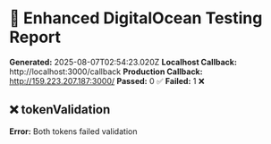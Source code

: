 # 🌊 Enhanced DigitalOcean Testing Report

**Generated:** 2025-08-07T02:54:23.020Z
**Localhost Callback:** http://localhost:3000/callback
**Production Callback:** http://159.223.207.187:3000/
**Passed:** 0 ✅
**Failed:** 1 ❌

## ❌ tokenValidation

**Error:** Both tokens failed validation

